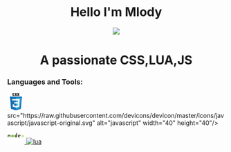 <h1 align="center">Hello I'm Mlody</h1>
<p align="center">
  <img src="https://discord.c99.nl/widget/theme-1/922536831688531988.png" />
<p align="center">
<h1 align="center">A passionate CSS,LUA,JS</h3>

<h3 align="left">Languages and Tools:</h3>
<p align="left"> <a href="https://www.w3schools.com/css/" target="_blank"> <img src="https://raw.githubusercontent.com/devicons/devicon/master/icons/css3/css3-original-wordmark.svg" alt="css3" width="40" height="40"/> </a>src="https://raw.githubusercontent.com/devicons/devicon/master/icons/javascript/javascript-original.svg" alt="javascript" width="40" height="40"/> </a> <a href="https://www.mongodb.com/" target="_blank"> <img href="https://nodejs.org" target="_blank"> <img src="https://raw.githubusercontent.com/devicons/devicon/master/icons/nodejs/nodejs-original-wordmark.svg" alt="nodejs" width="40" href="https://www.lua.org/pil/1.html" target="_blank"> <img src="https://upload.wikimedia.org/wikipedia/commons/c/cf/Lua-Logo.svg" alt="lua" width="40" height="40"/> </a> </p>
